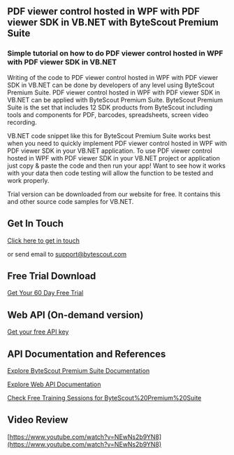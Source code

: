 ## PDF viewer control hosted in WPF with PDF viewer SDK in VB.NET with ByteScout Premium Suite

### Simple tutorial on how to do PDF viewer control hosted in WPF with PDF viewer SDK in VB.NET

Writing of the code to PDF viewer control hosted in WPF with PDF viewer SDK in VB.NET can be done by developers of any level using ByteScout Premium Suite. PDF viewer control hosted in WPF with PDF viewer SDK in VB.NET can be applied with ByteScout Premium Suite. ByteScout Premium Suite is the set that includes 12 SDK products from ByteScout including tools and components for PDF, barcodes, spreadsheets, screen video recording.

VB.NET code snippet like this for ByteScout Premium Suite works best when you need to quickly implement PDF viewer control hosted in WPF with PDF viewer SDK in your VB.NET application. To use PDF viewer control hosted in WPF with PDF viewer SDK in your VB.NET project or application just copy & paste the code and then run your app! Want to see how it works with your data then code testing will allow the function to be tested and work properly.

Trial version can be downloaded from our website for free. It contains this and other source code samples for VB.NET.

## Get In Touch

[Click here to get in touch](https://bytescout.zendesk.com/hc/en-us/requests/new?subject=ByteScout%20Premium%20Suite%20Question)

or send email to [support@bytescout.com](mailto:support@bytescout.com?subject=ByteScout%20Premium%20Suite%20Question) 

## Free Trial Download

[Get Your 60 Day Free Trial](https://bytescout.com/download/web-installer?utm_source=github-readme)

## Web API (On-demand version)

[Get your free API key](https://pdf.co/documentation/api?utm_source=github-readme)

## API Documentation and References

[Explore ByteScout Premium Suite Documentation](https://bytescout.com/documentation/index.html?utm_source=github-readme)

[Explore Web API Documentation](https://pdf.co/documentation/api?utm_source=github-readme)

[Check Free Training Sessions for ByteScout%20Premium%20Suite](https://academy.bytescout.com/)

## Video Review

[https://www.youtube.com/watch?v=NEwNs2b9YN8](https://www.youtube.com/watch?v=NEwNs2b9YN8)